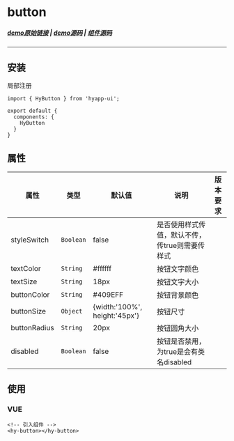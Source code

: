 # button
##### [demo原始链接](http://172.17.16.112:8888/examples/#/button) | [demo源码](http://172.16.0.245:2345/Finance_H5/H5_hyapp-ui/blob/develop/examples/routers/button.vue) | [组件源码](http://172.16.0.245:2345/Finance_H5/H5_hyapp-ui/tree/develop/src/packages/button)
---

## 安装
局部注册
```js{1,5}
import { HyButton } from 'hyapp-ui';

export default {
  components: {
    HyButton
  }
}
```

## 属性

| 属性 | 类型 | 默认值 | 说明 | 版本要求 |
| --- | --- | --- | --- | --- |
| styleSwitch | `Boolean` | false | 是否使用样式传值，默认不传，传true则需要传样式 | |
| textColor | `String` | #ffffff | 按钮文字颜色 | |
| textSize | `String` | 18px | 按钮文字大小 | |
| buttonColor | `String` | #409EFF | 按钮背景颜色</span> | |
| buttonSize | `Object` | {width:'100%', height:'45px'} | 按钮尺寸 | |
| buttonRadius | `String` | 20px | 按钮圆角大小 | |
| disabled | `Boolean` | false | 按钮是否禁用，为true是会有类名disabled | |
## 使用

### VUE
```vue
<!-- 引入组件 -->
<hy-button></hy-button>
```